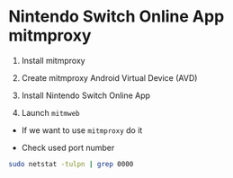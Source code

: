 # Nintendo Switch Online App mitmproxy

1. Install mitmproxy

2. Create mitmproxy Android Virtual Device (AVD)

3. Install Nintendo Switch Online App

4. Launch `mitmweb`

- If we want to use `mitmproxy` do it

- Check used port number

```bash
sudo netstat -tulpn | grep 0000
```


